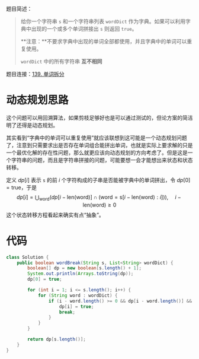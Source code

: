 题目简述：

> 给你一个字符串 `s` 和一个字符串列表 `wordDict` 作为字典。如果可以利用字典中出现的一个或多个单词拼接出 `s` 则返回 `true`。
>
> **注意：**不要求字典中出现的单词全部都使用，并且字典中的单词可以重复使用。
>
> `wordDict` 中的所有字符串 **互不相同**

题目连接：[139. 单词拆分](https://leetcode.cn/problems/word-break/)

# 动态规划思路

这个问题可以用回溯算法，如果剪枝足够好也是可以通过测试的，但论方案的简洁明了还得是动态规划。

其实看到“字典中的单词可以重复使用”就应该联想到这可能是一个动态规划问题了，注意到只需要求出是否存在单词组合能拼出单词，也就是实际上要求解的只是一个最优化解的存在性问题，那么就更应该向动态规划的方向考虑了。但是这是一个字符串的问题，而且是字符串拼接的问题，可能要想一会才能想出来状态和状态转移。

定义 $dp[i]$ 表示 `s` 的前 $i$ 个字符构成的子串是否能被字典中的单词拼出，令 $dp[0]=\text{true}$，于是
$$
dp[i]=\bigcup_{\text{word}}\Big(dp\big[i-\text{len}(\text{word})\big]\cap(\text{word}=\text{s}[i-\text{len}(\text{word}):i])\Big),\ \ \ \ \,i-\text{len}(\text{word})\geqslant0
$$
这个状态转移方程看起来确实有点“抽象”。

# 代码

```java
class Solution {
    public boolean wordBreak(String s, List<String> wordDict) {
        boolean[] dp = new boolean[s.length() + 1];
        System.out.println(Arrays.toString(dp));
        dp[0] = true;

        for (int i = 1; i <= s.length(); i++) {
            for (String word : wordDict) {
                if (i - word.length() >= 0 && dp[i - word.length()] && word.equals(s.substring(i - word.length(), i))) {
                    dp[i] = true;
                    break;
                }
            }
        }

        return dp[s.length()];
    }
}
```

